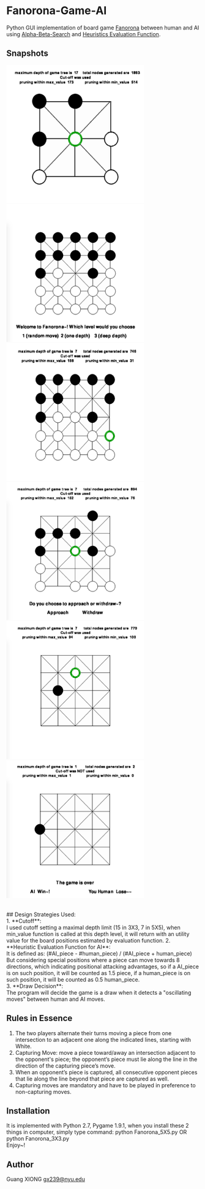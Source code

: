 # Fanorona-Game-AI
Python GUI implementation of board game [Fanorona](http://en.wikipedia.org/wiki/Fanorona) between human and AI using [Alpha-Beta-Search](http://en.wikipedia.org/wiki/Alpha%E2%80%93beta_pruning) and [Heuristics Evaluation Function](http://en.wikipedia.org/wiki/Heuristic_%28computer_science%29). 

## Snapshots
<img src="./snapshots/33.png" width="360px" height="360px" /><img src="./snapshots/1.png" width="360px" height="360px" />
<br><img src="./snapshots/1-5.png" width="360px" height="360px" />
<img src="./snapshots/2.png" width="360px" height="360px" />
<br><img src="./snapshots/3.png" width="360px" height="360px" />
<img src="./snapshots/4.png" width="360px" height="360px" />

<br>
## Design Strategies Used:<br>
1. **Cutoff**:<br> I used cutoff setting a maximal depth limit (15 in 3X3, 7 in 5X5), when min_value function is called at this depth level, it will return with an utility value for the board positions estimated by evaluation function.
2. **Heuristic Evaluation Function for AI**:<br> It is defined as:
(#AI_piece - #human_piece) / (#AI_piece + human_piece)<br>
But considering special positions where a piece can move towards 8 directions, which indicating positional attacking advantages, so if a AI_piece is on such position, it will be counted as 1.5 piece, if a human_piece is on such position, it will be counted as 0.5 human_piece.<br>
3. **Draw Decision**:<br> The program will decide the game is a draw when it detects a "oscillating moves" between human and AI moves.

## Rules in Essence
1. The two players alternate their turns moving a piece from one intersection to an adjacent one along the indicated lines, starting with White.<br>
2. Capturing Move: move a piece toward/away an intersection adjacent to the opponent's piece; the opponent’s piece must lie along the line in the direction of the capturing piece’s move.
3. When an opponent’s piece is captured, all consecutive opponent pieces that lie along the line beyond that piece are captured as well.
4. Capturing moves are mandatory and have to be played in preference to non-capturing moves.

## Installation
It is implemented with Python 2.7, Pygame 1.9.1, when you install these 2 things in computer, simply type command: python Fanorona_5X5.py OR python Fanorona_3X3.py <br>
Enjoy~!

## Author<br>
Guang XIONG  gx239@nyu.edu
